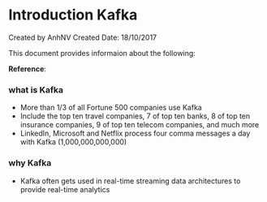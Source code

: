 # Introduction Kafka
Created by AnhNV Created Date: 18/10/2017

This document provides informaion about the following:

**Reference**:

### what is Kafka
* More than 1/3 of all Fortune 500 companies use Kafka
* Include the top ten travel companies, 7 of top ten banks, 8 of top ten insurance companies, 9 of top ten telecom companies, and much more
* LinkedIn, Microsoft and Netflix process four comma messages a day with Kafka (1,000,000,000,000)

### why Kafka
- Kafka often gets used in real-time streaming data architectures to provide real-time analytics
